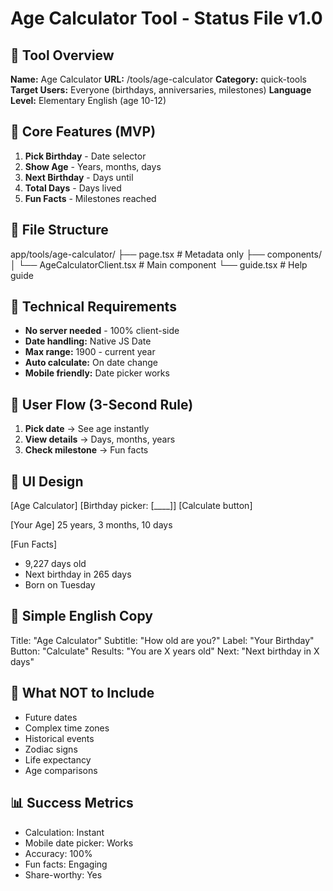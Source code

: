 # Age Calculator Tool - Status File v1.0

## 📌 Tool Overview
**Name:** Age Calculator
**URL:** /tools/age-calculator
**Category:** quick-tools
**Target Users:** Everyone (birthdays, anniversaries, milestones)
**Language Level:** Elementary English (age 10-12)

## 🎯 Core Features (MVP)
1. **Pick Birthday** - Date selector
2. **Show Age** - Years, months, days
3. **Next Birthday** - Days until
4. **Total Days** - Days lived
5. **Fun Facts** - Milestones reached

## 📁 File Structure
app/tools/age-calculator/
├── page.tsx                    # Metadata only
├── components/
│   └── AgeCalculatorClient.tsx # Main component
└── guide.tsx                   # Help guide

## 🔧 Technical Requirements
- **No server needed** - 100% client-side
- **Date handling:** Native JS Date
- **Max range:** 1900 - current year
- **Auto calculate:** On date change
- **Mobile friendly:** Date picker works

## 💭 User Flow (3-Second Rule)
1. **Pick date** → See age instantly
2. **View details** → Days, months, years
3. **Check milestone** → Fun facts

## 🎨 UI Design
[Age Calculator]
[Birthday picker: [____]]
[Calculate button]

[Your Age]
25 years, 3 months, 10 days

[Fun Facts]
- 9,227 days old
- Next birthday in 265 days
- Born on Tuesday

## 📝 Simple English Copy
Title: "Age Calculator"
Subtitle: "How old are you?"
Label: "Your Birthday"
Button: "Calculate"
Results: "You are X years old"
Next: "Next birthday in X days"

## 🚫 What NOT to Include
- Future dates
- Complex time zones
- Historical events
- Zodiac signs
- Life expectancy
- Age comparisons

## 📊 Success Metrics
- Calculation: Instant
- Mobile date picker: Works
- Accuracy: 100%
- Fun facts: Engaging
- Share-worthy: Yes